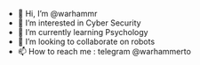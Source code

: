 - 👋 Hi, I’m @warhammr
- 👀 I’m interested in Cyber Security
- 🌱 I’m currently learning Psychology
- 💞️ I’m looking to collaborate on robots
- 📫 How to reach me : telegram @warhammerto
